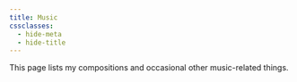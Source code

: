 ```yaml
---
title: Music
cssclasses:
  - hide-meta
  - hide-title
---
```

This page lists my compositions and occasional other music-related things.